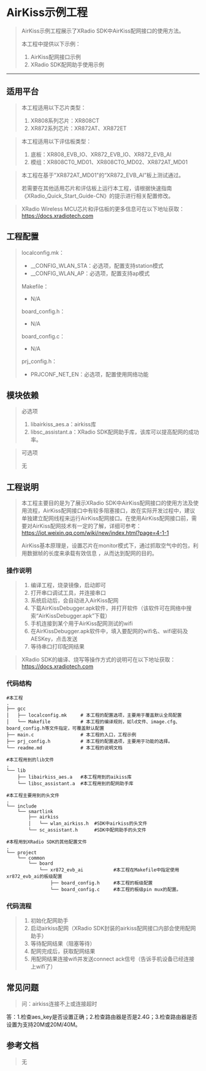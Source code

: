 # AirKiss示例工程

> AirKiss示例工程展示了XRadio SDK中AirKiss配网接口的使用方法。
>
> 本工程中提供以下示例：
>
> 1. AirKiss配网接口示例
> 2. XRadio SDK配网助手使用示例

------

## 适用平台

> 本工程适用以下芯片类型：
>
> 1. XR808系列芯片：XR808CT
> 2. XR872系列芯片：XR872AT、XR872ET

> 本工程适用以下评估板类型：
>
> 1. 底板：XR808_EVB_IO、XR872_EVB_IO、XR872_EVB_AI
> 2. 模组：XR808CT0_MD01、XR808CT0_MD02、XR872AT_MD01

> 本工程在基于"XR872AT_MD01"的“XR872_EVB_AI”板上测试通过。
>
> 若需要在其他适用芯片和评估板上运行本工程，请根据快速指南《XRadio_Quick_Start_Guide-CN》的提示进行相关配置修改。

> XRadio Wireless MCU芯片和评估板的更多信息可在以下地址获取：
> https://docs.xradiotech.com

## 工程配置

> localconfig.mk：
>
> - __CONFIG_WLAN_STA：必选项，配置支持station模式
> - __CONFIG_WLAN_AP：必选项，配置支持ap模式
>
> Makefile：
>
> - N/A
>
> board_config.h：
>
> - N/A
>
> board_config.c：
>
> - N/A
>
> prj_config.h：
>
> - PRJCONF_NET_EN：必选项，配置使用网络功能

## 模块依赖

> 必选项
>
> 1. libairkiss_aes.a：airkiss库
> 2. libsc_assistant.a：XRadio SDK配网助手库，该库可以提高配网的成功率。

> 可选项
>
> 无

## 工程说明

> 本工程主要目的是为了展示XRadio SDK中AirKiss配网接口的使用方法及使用流程，AirKiss配网接口中有较多阻塞接口，故在实际开发过程中，建议单独建立配网线程来运行AirKiss配网接口。在使用AirKiss配网接口前，需要对AirKiss配网技术有一定的了解，详细可参考：<https://iot.weixin.qq.com/wiki/new/index.html?page=4-1-1> 
>
> AirKiss基本原理是，设置芯片在monitor模式下，通过抓取空气中的包，利用数据帧的长度来承载有效信息 ，从而达到配网的目的。

### 操作说明

> 1. 编译工程，烧录镜像，启动即可
> 2. 打开串口调试工具，并连接串口
> 3. 系统启动后，会自动进入AirKiss配网
> 4. 下载AirKissDebugger.apk软件，并打开软件（该软件可在网络中搜索“AirKissDebugger.apk”下载）
> 5. 手机连接到某个用于AirKiss配网测试的wifi
> 6. 在AirKissDebugger.apk软件中，填入要配网的wifi名、wifi密码及AESKey，点击发送
> 7. 等待串口打印配网结果

> XRadio SDK的编译、烧写等操作方式的说明可在以下地址获取：
> https://docs.xradiotech.com

### 代码结构

```
#本工程
.
├── gcc
│   ├── localconfig.mk     # 本工程的配置选项，主要用于覆盖默认全局配置
│   └── Makefile           # 本工程的编译规则，如ld文件、image.cfg、board_config.h等文件指定，可覆盖默认配置
├── main.c                 # 本工程的入口，工程示例
├── prj_config.h           # 本工程的配置选项，主要用于功能的选择。
└── readme.md              # 本工程的说明文档

#本工程用到的lib文件
.
└── lib
    ├── libairkiss_aes.a   #本工程用到的aikiss库
    └── libsc_assistant.a  #本工程用到的配网助手库

#本工程主要用到的头文件
.
└── include
    └── smartlink
        ├── airkiss
        │   └── wlan_airkiss.h  #SDK中airkiss的头文件
        └── sc_assistant.h      #SDK中配网助手的头文件

#本程用到XRadio SDK的其他配置文件
.
└── project
    └── common
        └── board
            └── xr872_evb_ai           #本工程在Makefile中指定使用xr872_evb_ai的板级配置
                ├── board_config.h     #本工程的板级配置
                └── board_config.c     #本工程的板级pin mux的配置。
```

### 代码流程

> 1. 初始化配网助手
> 2. 启动airkiss配网（XRadio SDK封装的airkiss配网接口内部会使用配网助手）
> 3. 等待配网结果（阻塞等待）
> 4. 配网完成后，获取配网结果
> 5. 用配网结果连接wifi并发送connect ack信号（告诉手机设备已经连接上wifi了）

## 常见问题

> 问：airkiss连接不上或连接超时

答：1.检查aes_key是否设置正确；2.检查路由器是否是2.4G；3.检查路由器是否设置为支持20M或20M/40M。

## 参考文档

> 无